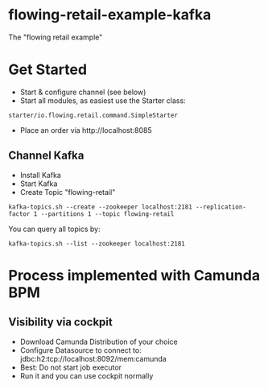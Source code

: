 # flowing-retail-example-kafka
The "flowing retail example" 

# Get Started

* Start & configure channel (see below)
* Start all modules, as easiest use the Starter class:

```
starter/io.flowing.retail.command.SimpleStarter
```

* Place an order via http://localhost:8085

## Channel Kafka

* Install Kafka
* Start Kafka
* Create Topic "flowing-retail"


```
kafka-topics.sh --create --zookeeper localhost:2181 --replication-factor 1 --partitions 1 --topic flowing-retail
```

You can query all topics by: 

```
kafka-topics.sh --list --zookeeper localhost:2181
```


# Process implemented with Camunda BPM

## Visibility via cockpit

* Download Camunda Distribution of your choice
* Configure Datasource to connect to: jdbc:h2:tcp://localhost:8092/mem:camunda
* Best: Do not start job executor
* Run it and you can use cockpit normally